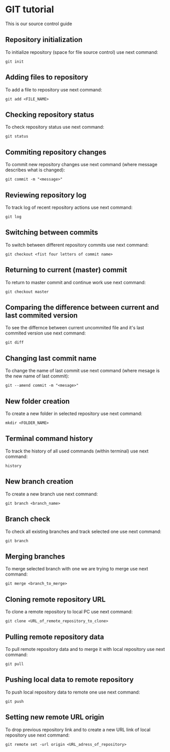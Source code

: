 # GIT tutorial

This is our source control guide


## Repository initialization

To initialize repository (space for file source control) use next command: 

```
git init
```

## Adding files to repository

To add a file to repository use next command:

```
git add <FILE_NAME>
```

## Checking repository status

To check repository status use next command:

```
git status
```

## Commiting repository changes

To commit new repository changes use next command (where message describes what is changed):

```
git commit -m "<message>"
```

## Reviewing repository log

To track log of recent repository actions use next command:

```
git log
```

## Switching between commits

To switch between different repository commits use next command:

```
git checkout <fist four letters of commit name>
```

## Returning to current (master) commit

To return to master commit and continue work use next command:

```
git checkout master
```

## Comparing the difference between current and last commited version

To see the differnce between current uncommited file and it's last commited version use next command:

```
git diff
```

## Changing last commit name

To change the name of last commit use next command (where mesage is the new name of last commit):

```
git --amend commit -m "<mesage>"
```

## New folder creation

To create a new folder in selected repository use next command:

```
mkdir <FOLDER_NAME>
```

## Terminal command history

To track the history of all used commands (within terminal) use next command:

```
history
```

## New branch creation

To create a new branch use next command:

```
git branch <branch_name>
```

## Branch check

To check all existing branches and track selected one use next command:

```
git branch
```

## Merging branches

To merge selected branch with one we are trying to merge use next command:

```
git merge <branch_to_merge>
```

## Cloning remote repository URL

To clone a remote repository to local PC use next command:

```
git clone <URL_of_remote_repository_to_clone>
```

## Pulling remote repository data

To pull remote repository data and to merge it with local repository use next command:

```
git pull
```

## Pushing local data to remote repository

To push local repository data to remote one use next command:

```
git push
```

## Setting new remote URL origin

To drop previous repository link and to create a new URL link of local repository use next command:

```
git remote set -url origin <URL_adress_of_repository>
```